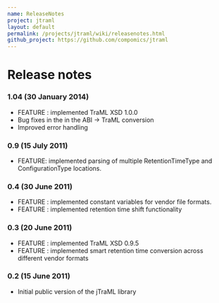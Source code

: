```yaml
---
name: ReleaseNotes
project: jtraml
layout: default
permalink: /projects/jtraml/wiki/releasenotes.html
github_project: https://github.com/compomics/jtraml
---
```


# Release notes

### 1.04 (30 January 2014)

  * FEATURE : implemented TraML XSD 1.0.0
  * Bug fixes in the in the ABI -> TraML conversion
  * Improved error handling

### 0.9 (15 July 2011)

  * FEATURE: implemented parsing of multiple RetentionTimeType and ConfigurationType locations.

### 0.4 (30 June 2011)

  * FEATURE : implemented constant variables for vendor file formats.
  * FEATURE : implemented retention time shift functionality 

### 0.3 (20 June 2011)

  * FEATURE : implemented TraML XSD 0.9.5
  * FEATURE : implemented smart retention time conversion across different vendor formats 

### 0.2 (15 June 2011)

  * Initial public version of the jTraML library